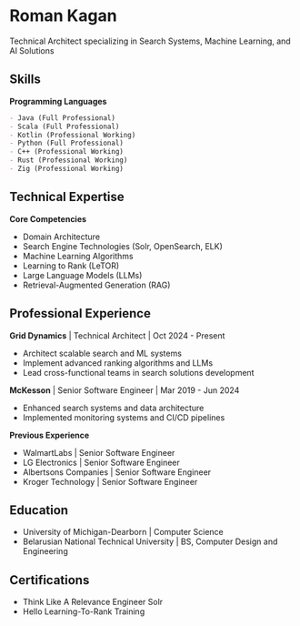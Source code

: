 # Roman Kagan

Technical Architect specializing in Search Systems, Machine Learning, and AI Solutions

## Skills

**Programming Languages**

```markdown
- Java (Full Professional)
- Scala (Full Professional)
- Kotlin (Professional Working)
- Python (Full Professional)
- C++ (Professional Working)
- Rust (Professional Working)
- Zig (Professional Working)
```

## Technical Expertise

**Core Competencies**
- Domain Architecture
- Search Engine Technologies (Solr, OpenSearch, ELK)
- Machine Learning Algorithms
- Learning to Rank (LeTOR)
- Large Language Models (LLMs)
- Retrieval-Augmented Generation (RAG)

## Professional Experience

**Grid Dynamics** | Technical Architect | Oct 2024 - Present
- Architect scalable search and ML systems
- Implement advanced ranking algorithms and LLMs
- Lead cross-functional teams in search solutions development

**McKesson** | Senior Software Engineer | Mar 2019 - Jun 2024
- Enhanced search systems and data architecture
- Implemented monitoring systems and CI/CD pipelines

**Previous Experience**
- WalmartLabs | Senior Software Engineer
- LG Electronics | Senior Software Engineer
- Albertsons Companies | Senior Software Engineer
- Kroger Technology | Senior Software Engineer

## Education
- University of Michigan-Dearborn | Computer Science
- Belarusian National Technical University | BS, Computer Design and Engineering

## Certifications
- Think Like A Relevance Engineer Solr
- Hello Learning-To-Rank Training
